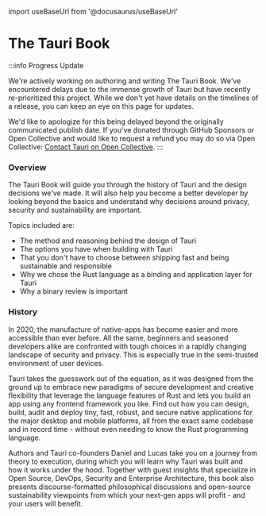 import useBaseUrl from '@docusaurus/useBaseUrl'

# The Tauri Book

:::info Progress Update

We're actively working on authoring and writing The Tauri Book. We've encountered delays due to the immense growth of Tauri but have recently re-prioritized this project. While we don't yet have details on the timelines of a release, you can keep an eye on this page for updates.

We'd like to apologize for this being delayed beyond the originally communicated publish date. If you've donated through GitHub Sponsors or Open Collective and would like to request a refund you may do so via Open Collective: [Contact Tauri on Open Collective](https://opencollective.com/tauri/contact).
:::

### Overview

The Tauri Book will guide you through the history of Tauri and the design decisions we've made. It will also help you become a better developer by looking beyond the basics and understand why decisions around privacy, security and sustainability are important.

Topics included are:

- The method and reasoning behind the design of Tauri
- The options you have when building with Tauri
- That you don't have to choose between shipping fast and being sustainable and responsible
- Why we chose the Rust language as a binding and application layer for Tauri
- Why a binary review is important

### History

In 2020, the manufacture of native-apps has become easier and more accessible than ever before. All the same, beginners and seasoned developers alike are confronted with tough choices in a rapidly changing landscape of security and privacy. This is especially true in the semi-trusted environment of user devices.

Tauri takes the guesswork out of the equation, as it was designed from the ground up to embrace new paradigms of secure development and creative flexibility that leverage the language features of Rust and lets you build an app using any frontend framework you like. Find out how you can design, build, audit and deploy tiny, fast, robust, and secure native applications for the major desktop and mobile platforms, all from the exact same codebase and in record time - without even needing to know the Rust programming language.

Authors and Tauri co-founders Daniel and Lucas take you on a journey from theory to execution, during which you will learn why Tauri was built and how it works under the hood. Together with guest insights that specialize in Open Source, DevOps, Security and Enterprise Architecture, this book also presents discourse-formatted philosophical discussions and open-source sustainability viewpoints from which your next-gen apps will profit - and your users will benefit.

